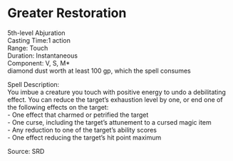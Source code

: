 # Greater Restoration
5th-level Abjuration<br>
Casting Time:1 action<br>
Range: Touch<br>
Duration: Instantaneous<br>
Component: V, S, M*<br>
diamond dust worth at least 100 gp, which the spell consumes

Spell Description:<br>
You imbue a creature you touch with positive energy to undo a debilitating effect. You can reduce the target’s exhaustion level by one, or end one of the following effects on the target:<br>- One effect that charmed or petrified the target<br>- One curse, including the target’s attunement to a cursed magic item<br>- Any reduction to one of the target’s ability scores<br>- One effect reducing the target’s hit point maximum

Source: SRD